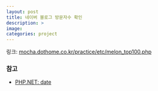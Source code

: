 ```yaml
---
layout: post
title: 네이버 블로그 방문자수 확인
description: >
image: 
categories: project
---
```


링크: [mocha.dothome.co.kr/practice/etc/melon_top100.php](http://mocha.dothome.co.kr/practice/etc/melon_top100.php)

### 참고
* [PHP.NET: date](http://php.net/manual/kr/function.date.php)